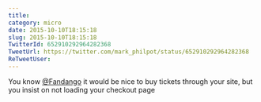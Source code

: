 ```yaml
---
title: 
category: micro
date: 2015-10-10T18:15:18
slug: 2015-10-10T18:15:18
TwitterId: 652910292964282368
TweetUrl: https://twitter.com/mark_philpot/status/652910292964282368
ReTweetUser: 
---
```


You know [@Fandango](https://twitter.com/Fandango) it would be nice to buy tickets through your site, but you insist on not loading your checkout page